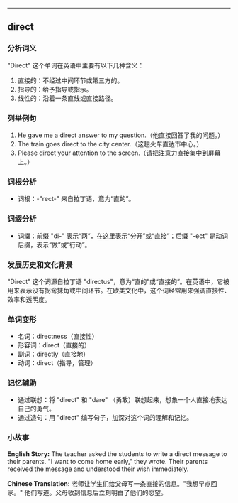 
---------------
## direct
### 分析词义
"Direct" 这个单词在英语中主要有以下几种含义：

1. 直接的：不经过中间环节或第三方的。
2. 指导的：给予指导或指示。
3. 线性的：沿着一条直线或直接路径。

### 列举例句
1. He gave me a direct answer to my question.（他直接回答了我的问题。）
2. The train goes direct to the city center.（这趟火车直达市中心。）
3. Please direct your attention to the screen.（请把注意力直接集中到屏幕上。）

### 词根分析
- 词根：-"rect-" 来自拉丁语，意为“直的”。

### 词缀分析
- 词缀：前缀 "di-" 表示“两”，在这里表示“分开”或“直接”；后缀 "-ect" 是动词后缀，表示“做”或“行动”。

### 发展历史和文化背景
"Direct" 这个词源自拉丁语 "directus"，意为“直的”或“直接的”。在英语中，它被用来表示没有拐弯抹角或中间环节。在欧美文化中，这个词经常用来强调直接性、效率和透明度。

### 单词变形
- 名词：directness（直接性）
- 形容词：direct（直接的）
- 副词：directly（直接地）
- 动词：direct（指导，管理）

### 记忆辅助
- 通过联想：将 "direct" 和 "dare" （勇敢）联想起来，想象一个人直接地表达自己的勇气。
- 通过造句：用 "direct" 编写句子，加深对这个词的理解和记忆。

### 小故事
**English Story:**
The teacher asked the students to write a direct message to their parents. "I want to come home early," they wrote. Their parents received the message and understood their wish immediately.

**Chinese Translation:**
老师让学生们给父母写一条直接的信息。"我想早点回家。" 他们写道。父母收到信息后立刻明白了他们的愿望。


